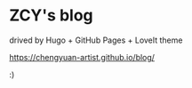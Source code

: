 # ZCY's blog
drived by Hugo + GitHub Pages + LoveIt theme

https://chengyuan-artist.github.io/blog/

:)